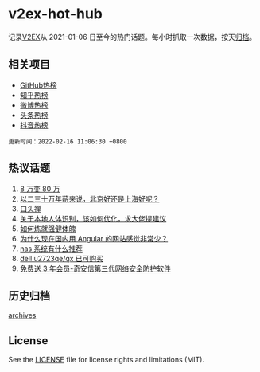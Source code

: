 # v2ex-hot-hub

 记录[V2EX](https://www.v2ex.com/)从 2021-01-06 日至今的热门话题。每小时抓取一次数据，按天[归档](archives)。
 
 ## 相关项目

- [GitHub热榜](https://github.com/lonnyzhang423/github-hot-hub)
- [知乎热榜](https://github.com/lonnyzhang423/zhihu-hot-hub)
- [微博热榜](https://github.com/lonnyzhang423/weibo-hot-hub)
- [头条热榜](https://github.com/lonnyzhang423/toutiao-hot-hub)
- [抖音热榜](https://github.com/lonnyzhang423/douyin-hot-hub)


 `更新时间：2022-02-16 11:06:30 +0800`

## 热议话题

1. [8 万变 80 万](https://www.v2ex.com/t/833951)
1. [以二三十万年薪来说，北京好还是上海好呢？](https://www.v2ex.com/t/834078)
1. [口头禅](https://www.v2ex.com/t/833957)
1. [关于本地人体识别，该如何优化，求大佬提建议](https://www.v2ex.com/t/834139)
1. [如何炼就强健体魄](https://www.v2ex.com/t/834068)
1. [为什么现在国内用 Angular 的网站感觉非常少？](https://www.v2ex.com/t/834025)
1. [nas 系统有什么推荐](https://www.v2ex.com/t/834081)
1. [dell u2723qe/qx 已可购买](https://www.v2ex.com/t/834097)
1. [免费送 3 年会员-奇安信第三代网络安全防护软件](https://www.v2ex.com/t/834119)

## 历史归档

[archives](archives)

## License

See the [LICENSE](LICENSE) file for license rights and limitations (MIT).
